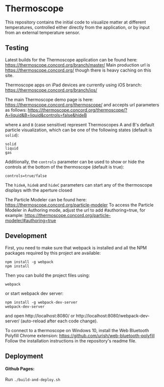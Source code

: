 # Thermoscope
This repository contains the initial code to visualize matter at different temperatures, controlled either directly from the application, or by input from an external temperature sensor.

## Testing
Latest builds for the Thermoscope application can be found here: https://thermoscope.concord.org/branch/master/
Main production url is https://thermoscope.concord.org/ though there is heavy caching on this site.

Thermoscope apps on iPad devices are currently using iOS branch:
https://thermoscope.concord.org/branch/ios/

The main Thermoscope demo page is here: https://thermoscope.concord.org/thermoscope/ and accepts url parameters as follows:
https://thermoscope.concord.org/thermoscope/?A=liquid&B=liquid&controls=false&hideB

where `A` and `B` (case sensitive) represent Thermoscopes A and B's default particle visualization, which can be one of the following states (default is `solid`):
   ```
   solid
   liquid
   gas
   ```

Additionally, the `controls` parameter can be used to show or hide the controls at the bottom of the thermoscope (default is true):
   ```
   controls=true/false
   ```

The `hideA`, `hideB` and `hideC` parameters can start any of the thermoscope displays with the aperture closed


The Particle Modeler can be found here: https://thermoscope.concord.org/particle-modeler
To access the Particle Modeler in Authoring mode, adjust the url to add #authoring=true, for example: https://thermoscope.concord.org/particle-modeler/#authoring=true

## Development

First, you need to make sure that webpack is installed and all the NPM packages required by this project are available:

```
npm install -g webpack
npm install
```
Then you can build the project files using:
```
webpack
```
or start webpack dev server:
```
npm install -g webpack-dev-server
webpack-dev-server
```
and open http://localhost:8080/ or http://localhost:8080/webpack-dev-server/ (auto-reload after each code change).

To connect to a thermoscope on Windows 10, install the Web Bluetooth Polyfill Chrome extension:
https://github.com/urish/web-bluetooth-polyfill
Follow the installation instructions in the repository's readme file. 

## Deployment

#### Github Pages:
Run `./build-and-deploy.sh`
